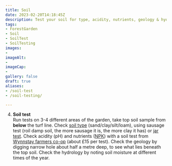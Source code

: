 ```yaml
---
title: Soil
date: 2023-02-20T14:18:45Z
description: Test your soil for type, acidity, nutrients, geology & hydrology
tags: 
- ForestGarden
- Soil
- SoilTest
- SoilTesting
images: 
- 
imageAlt:
- 
imageCap:
- 
gallery: false
draft: true
aliases:
- /soil-test
- /soil-testing/

---
```


4. **Soil test**<br>Run tests on 3-4 different areas of the garden, take top soil sample from **below** the turf line. Check [soil type](https://www.wynnstay.co.uk/wynnstaystores/wynnstay-tetbury/) (sand/clay/silt/loam), using sausage test (roil damp soil, the more sausage it is, the more clay it has) or [jar test](https://hgic.clemson.edu/factsheet/soil-texture-analysis-the-jar-test/). Check acidity (pH) and nutrients ([NPK](https://en.wikipedia.org/wiki/Labeling_of_fertilizer#The_NPK_analysis_label)) with a soil test from [Wynnstay farmers co-op](https://www.wynnstay.co.uk/wynnstaystores/wynnstay-tetbury/) (about £15 per test). Check the geology by digging narrow hole about half a metre deep, to see what lies beneath the top soil. Check the hydrology by noting soil moisture at different times of the year.

